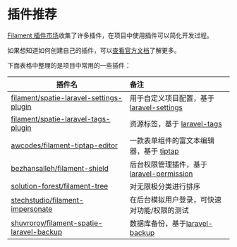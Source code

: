 # 插件推荐

[Filament 插件市场](https://filamentphp.com/plugins)收集了许多插件，在项目中使用插件可以简化开发过程。

如果想知道如何创建自己的插件，可以[查看官方文档](https://filamentphp.com/docs/3.x/support/plugins/getting-started)了解更多。

下面表格中整理的是项目中常用的一些插件：

| 插件名                                                                                                      | 备注                                                                             |
|----------------------------------------------------------------------------------------------------------|:-------------------------------------------------------------------------------|
| [filament/spatie-laravel-settings-plugin](https://github.com/filamentphp/spatie-laravel-settings-plugin) | 用于自定义项目配置，基于 [laravel-settings](https://github.com/spatie/laravel-settings)    |
| [filament/spatie-laravel-tags-plugin](https://github.com/filamentphp/spatie-laravel-tags-plugin)         | 资源标签，基于 [laravel-tags](https://github.com/spatie/laravel-tags)                 |
| [awcodes/filament-tiptap-editor](https://github.com/awcodes/filament-tiptap-editor)                      | 一款表单组件的富文本编辑器，基于 [tiptap](https://github.com/ueberdosis/tiptap)                |
| [bezhansalleh/filament-shield](https://github.com/bezhansalleh/filament-shield)                          | 后台权限管理插件，基于 [laravel-permission](https://github.com/spatie/laravel-permission) |
| [solution-forest/filament-tree](https://github.com/solutionforest/filament-tree)                         | 对无限极分类进行排序                                                                     |
| [stechstudio/filament-impersonate](https://github.com/stechstudio/filament-impersonate)                  | 在后台模拟用户登录，可快速对功能/权限的测试                                                         |
| [shuvroroy/filament-spatie-laravel-backup](https://github.com/shuvroroy/filament-spatie-laravel-backup)  | 数据库备份，基于[laravel-backup](https://github.com/spatie/laravel-backup)             |
